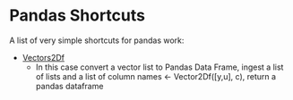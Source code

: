# Pandas Shortcuts #

A list of very simple shortcuts for pandas work:
 - [Vectors2Df](https://github.com/devicemxl/-mu-Munging/blob/raiz/pandas/Vectors2Df.py)
    - In this case convert a vector list to Pandas Data Frame, ingest a list of lists and a list of column names <- Vector2Df([y,u], c), return a pandas dataframe
